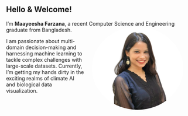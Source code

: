 ## Hello & Welcome!

I’m **Maayeesha Farzana**, a recent Computer Science and Engineering graduate from Bangladesh. 
<img src="Files/maayeesha.png" alt="maayeesha" style="float: right; margin: 0px 20px; width: 250px; border-radius: 50%;">

I am passionate about multi-domain decision-making and harnessing machine learning to tackle complex challenges with large-scale datasets. Currently, I’m getting my hands dirty in the exciting realms of climate AI and biological data visualization.


